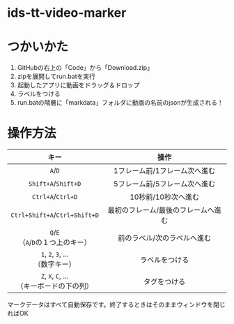 # ids-tt-video-marker

# つかいかた
1. GitHubの右上の「Code」から「Download.zip」
2. zipを展開してrun.batを実行
3. 起動したアプリに動画をドラッグ＆ドロップ
4. ラベルをつける
5. run.batの階層に「markdata」フォルダに動画の名前のjsonが生成される！

# 操作方法
| キー | 操作 |
|:--:|:--:|
| `A`/`D` | 1フレーム前/1フレーム次へ進む |
| `Shift+A`/`Shift+D` | 5フレーム前/5フレーム次へ進む |
| `Ctrl+A`/`Ctrl+D` | 10秒前/10秒次へ進む |
| `Ctrl+Shift+A`/`Ctrl+Shift+D` | 最初のフレーム/最後のフレームへ進む |
| `Q`/`E` <br>（`A`/`D`の１つ上のキー） | 前のラベル/次のラベルへ進む |
| `1`, `2`, `3`, ... <br>（数字キー） | ラベルをつける |
| `Z`, `X`, `C`, ... <br>（キーボードの下の列） | タグをつける |
マークデータはすべて自動保存です。終了するときはそのままウィンドウを閉じればOK
